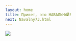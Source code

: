```yaml
---
layout: home
title: Привет, это НАВАЛЬНЫЙ!
next: Navalny73.html
---
```


[![](https://shabbat.lamourism.com/Wonderland/Rabbit71.jpg)](https://moses.lamourism.com/mossad/gay71.jpg)
